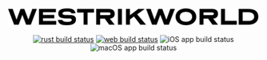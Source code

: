 <p align="center">
<a href="https://westrikworld.com"><img src="client-web/src/static/img/logo.png" alt="westrikworld"></a><br><br>
<a href="https://github.com/westrik/world/actions?query=workflow%3ARust"><img alt="rust build status" src="https://github.com/westrik/world/workflows/Rust/badge.svg"></a>
<a href="https://github.com/westrik/world/actions?query=workflow%3AWeb"><img alt="web build status" src="https://github.com/westrik/world/workflows/Web/badge.svg"></a>
<img alt="iOS app build status" src="https://build.appcenter.ms/v0.1/apps/15506d1c-dcc0-4479-8cf8-3aac8622f128/branches/master/badge">
<img alt="macOS app build status" src="https://build.appcenter.ms/v0.1/apps/9af600b8-a4ba-4807-a8cd-931a3965bcbc/branches/master/badge">
</p>
